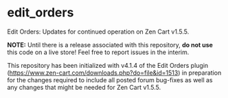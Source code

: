# edit_orders
Edit Orders: Updates for continued operation on Zen Cart v1.5.5.

**NOTE:** Until there is a release associated with this repository, **do not use** this code on a live store!  Feel free to report issues in the interim.

This repository has been initialized with v4.1.4 of the Edit Orders plugin (https://www.zen-cart.com/downloads.php?do=file&id=1513) in preparation for the changes required to include all posted forum bug-fixes as well as any changes that might be needed for Zen Cart v1.5.5.
